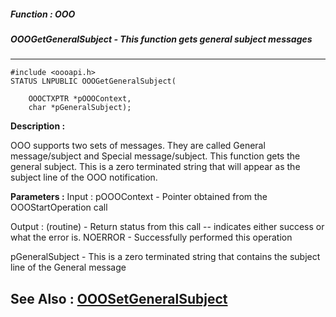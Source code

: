 ##### Function : OOO
##### OOOGetGeneralSubject - This function gets general subject messages
---
```
#include <oooapi.h>
STATUS LNPUBLIC OOOGetGeneralSubject(

	OOOCTXPTR *pOOOContext,
	char *pGeneralSubject);
```
**Description :**

OOO supports two sets of messages.  They are called General message/subject and 
Special message/subject. This function gets the general subject.  This is a 
zero terminated string that will appear as the subject line of the OOO 
notification. 

**Parameters :**
Input :
pOOOContext  -  Pointer obtained from the OOOStartOperation call

Output :
(routine)  -  Return status from this call -- indicates either success or what the error is. 
NOERROR - Successfully performed this operation


pGeneralSubject  -  This is a zero terminated string that contains the subject line of the General message


**See Also :**
[OOOSetGeneralSubject](/reference/Func/OOOSetGeneralSubject)
---
